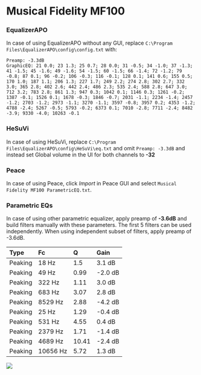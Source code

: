 # Musical Fidelity MF100

### EqualizerAPO
In case of using EqualizerAPO without any GUI, replace `C:\Program Files\EqualizerAPO\config\config.txt`
with:
```
Preamp: -3.3dB
GraphicEQ: 21 0.0; 23 1.3; 25 0.7; 28 0.0; 31 -0.5; 34 -1.0; 37 -1.3; 41 -1.5; 45 -1.6; 49 -1.6; 54 -1.5; 60 -1.5; 66 -1.4; 72 -1.2; 79 -0.8; 87 0.1; 96 -0.2; 106 -0.3; 116 -0.1; 128 0.1; 141 0.6; 155 0.5; 170 1.0; 187 1.1; 206 1.3; 227 1.7; 249 2.2; 274 2.8; 302 2.7; 332 3.0; 365 2.8; 402 2.6; 442 2.4; 486 2.3; 535 2.4; 588 2.8; 647 3.0; 712 3.2; 783 2.8; 861 1.3; 947 0.3; 1042 0.1; 1146 0.3; 1261 -0.2; 1387 -0.1; 1526 0.1; 1678 -0.3; 1846 -0.7; 2031 -1.1; 2234 -1.4; 2457 -1.2; 2703 -1.2; 2973 -1.1; 3270 -1.1; 3597 -0.8; 3957 0.2; 4353 -1.2; 4788 -2.4; 5267 -0.5; 5793 -0.2; 6373 0.1; 7010 -2.8; 7711 -2.4; 8482 -3.9; 9330 -4.0; 10263 -0.1
```

### HeSuVi
In case of using HeSuVi, replace `C:\Program Files\EqualizerAPO\config\HeSuVi\eq.txt` and omit `Preamp:
-3.3dB` and instead set Global volume in the UI for both channels to **-32**

### Peace
In case of using Peace, click *Import* in Peace GUI and select `Musical Fidelity MF100 ParametricEQ.txt`.

### Parametric EQs
In case of using other parametric equalizer, apply preamp of **-3.6dB** and build filters manually
with these parameters. The first 5 filters can be used independently.
When using independent subset of filters, apply preamp of -3.6dB.

| Type    | Fc       |     Q | Gain    |
|:--------|:---------|:------|:--------|
| Peaking | 18 Hz    |  1.5  | 3.1 dB  |
| Peaking | 49 Hz    |  0.99 | -2.0 dB |
| Peaking | 322 Hz   |  1.11 | 3.0 dB  |
| Peaking | 683 Hz   |  3.07 | 2.8 dB  |
| Peaking | 8529 Hz  |  2.88 | -4.2 dB |
| Peaking | 25 Hz    |  1.29 | -0.4 dB |
| Peaking | 531 Hz   |  4.55 | 0.4 dB  |
| Peaking | 2379 Hz  |  1.71 | -1.4 dB |
| Peaking | 4689 Hz  | 10.41 | -2.4 dB |
| Peaking | 10656 Hz |  5.72 | 1.3 dB  |

![](https://raw.githubusercontent.com/jaakkopasanen/AutoEq/master/results/innerfidelity/sbaf-serious/Musical%20Fidelity%20MF100/Musical%20Fidelity%20MF100.png)